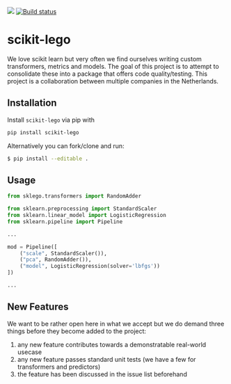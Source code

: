 ![](https://travis-ci.com/koaning/scikit-lego.svg?branch=master) [![Build status](https://ci.appveyor.com/api/projects/status/66r9jjs844v8c5qh?svg=true)](https://ci.appveyor.com/project/koaning/scikit-lego)


# scikit-lego

We love scikit learn but very often we find ourselves writing
custom transformers, metrics and models. The goal of this project
is to attempt to consolidate these into a package that offers 
code quality/testing. This project is a collaboration between
multiple companies in the Netherlands. 

## Installation 

Install `scikit-lego` via pip with 

```bash
pip install scikit-lego
```

Alternatively you can fork/clone and run: 

```bash
$ pip install --editable .
```

## Usage 

```python
from sklego.transformers import RandomAdder

from sklearn.preprocessing import StandardScaler
from sklearn.linear_model import LogisticRegression
from sklearn.pipeline import Pipeline

...

mod = Pipeline([
    ("scale", StandardScaler()),
    ("pca", RandomAdder()),
    ("model", LogisticRegression(solver='lbfgs'))
])

...
```

## New Features 

We want to be rather open here in what we accept but we do demand three 
things before they become added to the project:

1. any new feature contributes towards a demonstratable real-world usecase
2. any new feature passes standard unit tests (we have a few for transformers and predictors)
3. the feature has been discussed in the issue list beforehand 